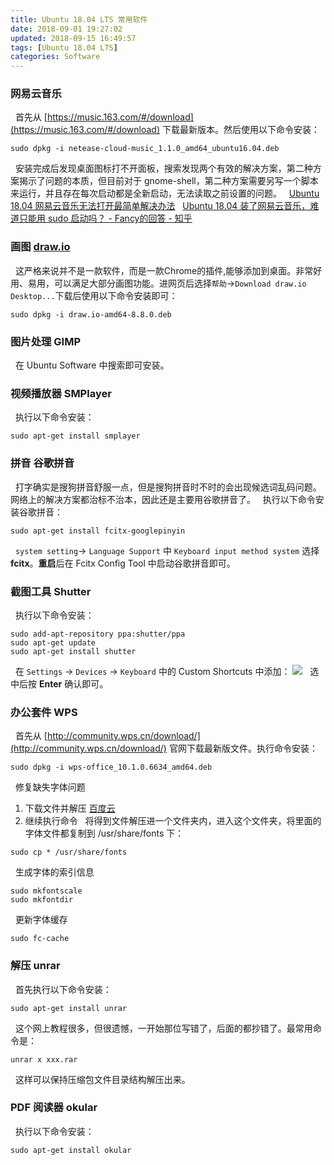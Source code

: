 ```yaml
---
title: Ubuntu 18.04 LTS 常用软件
date: 2018-09-01 19:27:02
updated: 2018-09-15 16:49:57
tags: [Ubuntu 18.04 LTS]
categories: Software
---
```


### 网易云音乐
&nbsp;&nbsp;首先从 [https://music.163.com/#/download](https://music.163.com/#/download) 下载最新版本。然后使用以下命令安装：
```
sudo dpkg -i netease-cloud-music_1.1.0_amd64_ubuntu16.04.deb
```
&nbsp;&nbsp;安装完成后发现桌面图标打不开面板，搜索发现两个有效的解决方案，第二种方案揭示了问题的本质，但目前对于 gnome-shell，第二种方案需要另写一个脚本来运行，并且存在每次启动都是全新启动，无法读取之前设置的问题。
&nbsp;&nbsp;[Ubuntu 18.04 网易云音乐无法打开最简单解决办法](https://notes.ijustplay.cn/software/ubuntu-netease-cloud-music.html)
&nbsp;&nbsp;[Ubuntu 18.04 装了网易云音乐，难道只能用 sudo 启动吗？ - Fancy的回答 - 知乎](https://www.zhihu.com/question/277330447/answer/478510195)

### 画图 [draw.io](https://www.draw.io/)
&nbsp;&nbsp;这严格来说并不是一款软件，而是一款Chrome的插件,能够添加到桌面。非常好用、易用，可以满足大部分画图功能。进网页后选择`帮助`->`Download draw.io Desktop...`下载后使用以下命令安装即可：
```
sudo dpkg -i draw.io-amd64-8.8.0.deb
```

### 图片处理 GIMP
&nbsp;&nbsp;在 Ubuntu Software 中搜索即可安装。

### 视频播放器 SMPlayer
&nbsp;&nbsp;执行以下命令安装：
```
sudo apt-get install smplayer
```

### 拼音 谷歌拼音
&nbsp;&nbsp;打字确实是搜狗拼音舒服一点，但是搜狗拼音时不时的会出现候选词乱码问题。网络上的解决方案都治标不治本，因此还是主要用谷歌拼音了。
&nbsp;&nbsp;执行以下命令安装谷歌拼音：
```
sudo apt-get install fcitx-googlepinyin
```
&nbsp;&nbsp;`system setting`-> `Language Support` 中 `Keyboard input method system` 选择 **fcitx**。**重启**后在 Fcitx Config Tool 中启动谷歌拼音即可。

### 截图工具 Shutter
&nbsp;&nbsp;执行以下命令安装：
```
sudo add-apt-repository ppa:shutter/ppa
sudo apt-get update
sudo apt-get install shutter
```
&nbsp;&nbsp;在 `Settings` -> `Devices` -> `Keyboard` 中的 Custom Shortcuts 中添加：
![](https://s1.ax1x.com/2018/09/01/PxVBq0.png)
&nbsp;&nbsp;选中后按 **Enter** 确认即可。

### 办公套件 WPS
&nbsp;&nbsp;首先从 [http://community.wps.cn/download/](http://community.wps.cn/download/) 官网下载最新版文件。执行命令安装：
```
sudo dpkg -i wps-office_10.1.0.6634_amd64.deb
```
&nbsp;&nbsp;修复缺失字体问题
1. 下载文件并解压
[百度云](https://pan.baidu.com/s/1mh0lcbY)
2.  继续执行命令
&nbsp;&nbsp;将得到文件解压进一个文件夹内，进入这个文件夹，将里面的字体文件都复制到 /usr/share/fonts 下：
```
sudo cp * /usr/share/fonts
```
&nbsp;&nbsp;生成字体的索引信息
```
sudo mkfontscale
sudo mkfontdir
```
&nbsp;&nbsp;更新字体缓存
```
sudo fc-cache
```

### 解压 unrar
&nbsp;&nbsp;首先执行以下命令安装：
```
sudo apt-get install unrar
```

&nbsp;&nbsp;这个网上教程很多，但很遗憾，一开始那位写错了，后面的都抄错了。最常用命令是：
```
unrar x xxx.rar
```
&nbsp;&nbsp;这样可以保持压缩包文件目录结构解压出来。

### PDF 阅读器 okular
&nbsp;&nbsp;执行以下命令安装：
```
sudo apt-get install okular
```
